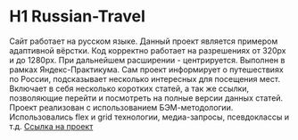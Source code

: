 # H1 Russian-Travel
Сайт работает на русском языке.
Данный проект является примером адаптивной вёрстки. Код корректно работает на разрешениях от 320px и до 1280px. При дальнейшем расширении - центрируется. Выполнен в рамках Яндекс-Практикума.
Сам проект информирует о путешествиях по России, подсказывает несколько интересных для посещения мест.
Включает в себя несколько коротких статей, а так же ссылки, позволяющие перейти и посмотреть на полные версии данных статей.
Проект реализован с использованием БЭМ-методологии. Использовались flex и grid технологии, медиа-запросы, псевдоклассы и т.д.
[Ссылка на проект](https://liubovmavlieva.github.io/russian-travel/)
